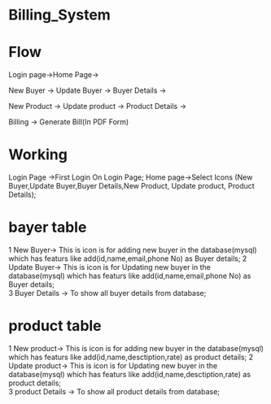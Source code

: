 # Billing_System

# Flow 


Login page->Home Page->

New Buyer -> Update Buyer -> Buyer Details ->

New Product -> Update product -> Product Details ->

Billing -> Generate Bill(In PDF Form)


# Working

Login Page ->First Login On Login Page;
Home page->Select Icons (New Buyer,Update Buyer,Buyer Details,New Product, Update product, Product Details);
  # bayer table     
  1 New Buyer->  This is icon is for adding new buyer in the database(mysql) which has featurs like add(id,name,email,phone No)
                      as Buyer details;
  2 Update Buyer-> This is icon is for Updating new buyer in the database(mysql) which has featurs like add(id,name,email,phone No)
                     as Buyer details;              
  3 Buyer Details -> To show all buyer details from database;         
   # product table    
  1 New product->  This is icon is for adding new buyer in the database(mysql) which has featurs like add(id,name,desctiption,rate)
                       as product details;
   2 Update product-> This is icon is for Updating new buyer in the database(mysql) which has featurs like add(id,name,desctiption,rate)
                       as product details;              
  3 product Details -> To show all product details from database;         
       
